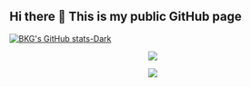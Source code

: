 ## Hi there 👋 This is my public GitHub page ## 

[![BKG's GitHub stats-Dark](https://github-readme-stats.vercel.app/api?username=Balaks0702&show_icons=true&theme=dark#gh-dark-mode-only)](https://github.com/Balaks0702/github-readme-stats#gh-dark-mode-only)

<p align="center">
  <a href="https://skillicons.dev">
    <img src="https://skillicons.dev/icons?i=js,html,css,nodejs,react" />
  </a>
</p>

<p align="center">
  <a href="https://skillicons.dev">
    <img src="https://github.r2v.ch/codewars?user=BKG_Dev&stroke=%23BB432C" />
  </a>
</p>




<!--
**Balaks0702/Balaks0702** is a ✨ _special_ ✨ repository because its `README.md` (this file) appears on your GitHub profile.

Here are some ideas to get you started:

- 🔭 I’m currently working on ...
- 🌱 I’m currently learning ...
- 👯 I’m looking to collaborate on ...
- 🤔 I’m looking for help with ...
- 💬 Ask me about ...
- 📫 How to reach me: ...
- 😄 Pronouns: ...
- ⚡ Fun fact: ...
-->
